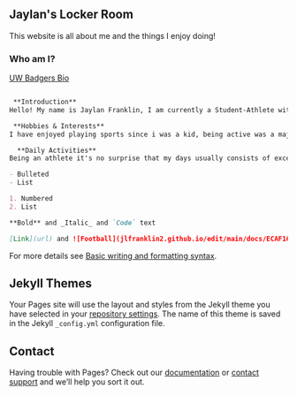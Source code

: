 ## Jaylan's Locker Room

This website is all about me and the things I enjoy doing!



### Who am I?

[UW Badgers Bio](https://uwbadgers.com/sports/football/roster/jaylan-franklin/9637)

```markdown

 **Introduction**
Hello! My name is Jaylan Franklin, I am currently a Student-Athlete with the University of the Wisconsin Badgers

 **Hobbies & Interests**
I have enjoyed playing sports since i was a kid, being active was a major focal point in my family, it kept my 2 brothers and I out of trouble, but it also developed us to be mature and professional at a veey young age!

  **Daily Activities**
Being an athlete it's no surprise that my days usually consists of excercise and sweating, but one passion a lot of people may not know about my family and I is that we are avid gamers! Competition didnt end on the field and court for us, we even loved comepeting in the cyberspace as well.

- Bulleted
- List

1. Numbered
2. List

**Bold** and _Italic_ and `Code` text

[Link](url) and ![Football](jlfranklin2.github.io/edit/main/docs/ECAF16D6-02B8-482E-A95C-3A4F47E6B837.JPG)
```

For more details see [Basic writing and formatting syntax](https://docs.github.com/en/github/writing-on-github/getting-started-with-writing-and-formatting-on-github/basic-writing-and-formatting-syntax).

## **Jekyll Themes**

Your Pages site will use the layout and styles from the Jekyll theme you have selected in your [repository settings](https://github.com/Jlfranklin2/jlfranklin2.github.io/settings/pages). The name of this theme is saved in the Jekyll `_config.yml` configuration file.

## **Contact**

Having trouble with Pages? Check out our [documentation](https://docs.github.com/categories/github-pages-basics/) or [contact support](https://support.github.com/contact) and we’ll help you sort it out.
